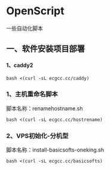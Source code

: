 # OpenScript
一些自动化脚本

## 一、软件安装项目部署  
#### 1、caddy2  
```  
bash <(curl -sL ecgcc.cc/caddy)  
```   


### 1、主机重命名脚本   
脚本名称：renamehostname.sh  
``` 
bash <(curl -sL ecgcc.cc/hostrename)   
```  

### 2、VPS初始化-分机型
脚本名称：install-basicsofts-oneking.sh
```  
bash <(curl -sL ecgcc.cc/basicsofts)   
```  

